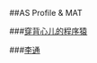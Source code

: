 ##AS Profile & MAT

###[穿背心儿的程序猿](http://mp.weixin.qq.com/s?__biz=MzA4MzEwOTkyMQ==&mid=2667375617&idx=1&sn=843ee6b66c17037664979327e0dd7eb5&scene=23&srcid=0810o0f6TwiWxLhBW5M9onJ2#rd)

###[李通](https://juejin.im/post/5ad2bfaf51882555867fdd09)
